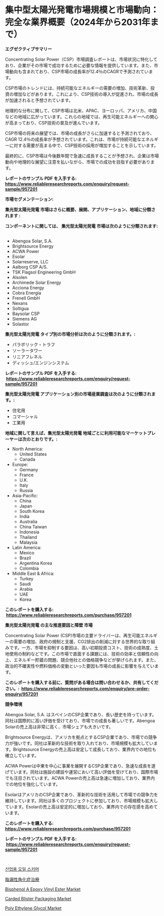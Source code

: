 <p><h1>集中型太陽光発電市場規模と市場動向：完全な業界概要（2024年から2031年まで）</h1></p><p><strong>エグゼクティブサマリー</strong></p>
<p><p>Concentrating Solar Power（CSP）市場調査レポートは、市場状況に特化しており、企業がその市場で成功するために必要な情報を提供しています。また、市場動向も含まれており、CSP市場の成長率が12.4％のCAGRで予測されています。</p><p>CSP市場のトレンドには、持続可能なエネルギーの需要の増加、技術革新、投資の増加などがあります。これにより、CSP技術の導入が促進され、市場の成長が加速されると予想されています。</p><p>地理的な分布に関して、CSP市場は北米、APAC、ヨーロッパ、アメリカ、中国などの地域に広がっています。これらの地域では、再生可能エネルギーへの関心が高まっており、CSP技術の普及が進んでいます。</p><p>CSP市場の将来の展望では、市場の成長がさらに加速すると予測されており、CAGR 12.4％の成長率が予想されています。これは、市場が持続可能なエネルギーに対する需要が高まる中で、CSP技術の採用が増加することを示しています。</p><p>最終的に、CSP市場は今後数年間で急速に成長することが予想され、企業は市場動向や地理的な展望に注意を払いながら、市場での成功を目指す必要があります。</p></p>
<p><strong>レポートのサンプル PDF を入手する: <a href="https://www.reliableresearchreports.com/enquiry/request-sample/957201">https://www.reliableresearchreports.com/enquiry/request-sample/957201</a></strong></p>
<p><strong>市場セグメンテーション:</strong></p>
<p><strong> 集光型太陽光発電 市場はさらに概要、展開、アプリケーション、地域に分類されます :</strong></p>
<p><strong>コンポーネントに関しては、 集光型太陽光発電 市場は次のように分類されます: &nbsp;</strong></p>
<p><ul><li>Abengoa Solar, S.A.</li><li>Brightsource Energy</li><li>ACWA Power</li><li>Esolar</li><li>Solarreserve, LLC</li><li>Aalborg CSP A/S.</li><li>TSK Flagsol Engineering GmbH</li><li>Alsolen</li><li>Archimede Solar Energy</li><li>Acciona Energy</li><li>Cobra Energia</li><li>Frenell GmbH</li><li>Nexans</li><li>Soltigua</li><li>Baysolar CSP</li><li>Siemens AG</li><li>Solastor</li></ul></p>
<p><strong> 集光型太陽光発電 タイプ別の市場分析は次のように分類されます。:</strong></p>
<p><ul><li>パラボリック・トラフ</li><li>ソーラータワー</li><li>リニアフレネル</li><li>ディッシュ/エンジンシステム</li></ul></p>
<p><strong>レポートのサンプル PDF を入手する: &nbsp;<a href="https://www.reliableresearchreports.com/enquiry/request-sample/957201">https://www.reliableresearchreports.com/enquiry/request-sample/957201</a></strong></p>
<p><strong> 集光型太陽光発電 アプリケーション別の市場産業調査は次のように分類されます。:</strong></p>
<p><ul><li>住宅用</li><li>コマーシャル</li><li>工業用</li></ul></p>
<p><strong>地域に関して言えば、集光型太陽光発電 地域ごとに利用可能なマーケットプレーヤーは次のとおりです。:</strong></p>
<p><ul>
    <li>
        North America:
        <ul>
            <li>United States</li>
            <li>Canada</li>
        </ul>
    </li>
    <li>
        Europe:
        <ul>
            <li>Germany</li>
            <li>France</li>
            <li>U.K.</li>
            <li>Italy</li>
            <li>Russia</li>
        </ul>
    </li>
    <li>
        Asia-Pacific:
        <ul>
            <li>China</li>
            <li>Japan</li>
            <li>South Korea</li>
            <li>India</li>
            <li>Australia</li>
            <li>China Taiwan</li>
            <li>Indonesia</li>
            <li>Thailand</li>
            <li>Malaysia</li>
        </ul>
    </li>
    <li>
        Latin America:
        <ul>
            <li>Mexico</li>
            <li>Brazil</li>
            <li>Argentina Korea</li>
            <li>Colombia</li>
        </ul>
    </li>
    <li>
        Middle East & Africa:
        <ul>
            <li>Turkey</li>
            <li>Saudi</li>
            <li>Arabia</li>
            <li>UAE</li>
            <li>Korea</li>
        </ul>
    </li>
    </ul></p>
<p><strong>このレポートを購入する: &nbsp;<a href="https://www.reliableresearchreports.com/purchase/957201">https://www.reliableresearchreports.com/purchase/957201</a></strong></p>
<p><strong>集光型太陽光発電 の主な推進要因と障壁 市場</strong></p>
<p><p>Concentrating Solar Power (CSP)市場の主要ドライバーは、再生可能エネルギーの需要の増加、政府の規制と支援、CO2排出の削減に対する世界的な取り組みです。一方、市場を抑制する要因は、高い初期投資コスト、技術の成熟度、土地使用の制約などです。この市場で直面する課題には、技術の効率と信頼性の向上、エネルギー貯蔵の問題、競合他社との価格競争などが挙げられます。また、政治的不確実性や燃料価格の変動といった要因も市場の成長に影響を与えています。</p></p>
<p><strong>このレポートを購入する前に、質問がある場合は問い合わせるか、共有してください。:&nbsp; <a href="https://www.reliableresearchreports.com/enquiry/pre-order-enquiry/957201">https://www.reliableresearchreports.com/enquiry/pre-order-enquiry/957201</a></strong></p>
<p><strong>競争環境</strong></p>
<p><p>Abengoa Solar, S.A. はスペインのCSP企業であり、長い歴史を持っています。同社は国際的に高い評価を受けており、市場での成長も著しいです。Abengoa Solarの売上高は非常に高く、市場シェアも大きいです。</p><p>Brightsource Energyは、アメリカを拠点とするCSP企業であり、市場での競争力が強いです。同社は革新的な技術を取り入れており、市場規模も拡大しています。Brightsource Energyの売上高は安定して成長しており、業界内での地位も確立しています。</p><p>ACWA Powerは中東を中心に事業を展開するCSP企業であり、急速な成長を遂げています。同社は施設の建設や運営において高い評価を受けており、国際市場でも注目されています。ACWA Powerの売上高は急速に増加しており、業界内での地位を強化しています。</p><p>EsolarはアメリカのCSP企業であり、革新的な技術を活用して市場での競争力を維持しています。同社は多くのプロジェクトに参加しており、市場規模も拡大しています。Esolarの売上高は安定的に増加しており、業界内での存在感を高めています。</p></p>
<p><strong>このレポートを購入する: &nbsp; <a href="https://www.reliableresearchreports.com/purchase/957201">https://www.reliableresearchreports.com/purchase/957201</a></strong></p>
<p><strong>レポートのサンプル PDF を入手する: &nbsp;<a href="https://www.reliableresearchreports.com/enquiry/request-sample/957201">https://www.reliableresearchreports.com/enquiry/request-sample/957201</a></strong><strong></strong></p>
<p>&nbsp;</p>
<p><p><a href="https://medium.com/@mosesspinka1914/%EC%82%B0%EC%97%85%EC%9A%A9-%EC%98%A4%EC%9D%BC-%EC%8A%A4%ED%82%A4%EB%A8%B8-%EC%8B%9C%EC%9E%A5-%EC%A7%80%ED%91%9C-%ED%95%B4%EC%84%9D-%EC%8B%9C%EC%9E%A5-%EC%A0%90%EC%9C%A0%EC%9C%A8-%ED%8A%B8%EB%A0%8C%EB%93%9C-%EC%84%B1%EC%9E%A5-%ED%8C%A8%ED%84%B4-7a68fae7bb2d">산업용 오일 스키머</a></p><p><a href="https://medium.com/@javiermante/%E8%84%82%E6%BC%8F%E6%80%A7%E8%A7%92%E5%8C%96%E7%97%87%E6%B2%BB%E7%99%82%E5%B8%82%E5%A0%B4-%E5%B8%82%E5%A0%B4%E4%BD%94%E6%9C%89%E7%8E%87-%E5%B8%82%E5%A0%B4%E8%B6%A8%E5%8B%A2%E5%92%8C%E6%9C%AA%E4%BE%86%E5%A2%9E%E9%95%B7%E7%9A%84%E6%8E%A2%E7%B4%A2-9b23daf14133">脂漏性角化症治療</a></p><p><a href="https://github.com/Sherrillcrooksxa8i18ucf2m/Market-Research-Report-List-1/blob/main/bisphenol-a-epoxy-vinyl-ester-market.md">Bisphenol A Epoxy Vinyl Ester Market</a></p><p><a href="https://silk-columnist-571.notion.site/Global-Carded-Blister-Packaging-Market-by-Types-Applications-and-Major-Players-with-Regional-Grow-cb4095aeac6e4ffd92620b42f6456764">Carded Blister Packaging Market</a></p><p><a href="https://cat-emmental-94b.notion.site/Poly-Ethylene-Glycol-Market-Size-Growth-Outlook-from-2024-to-2031-projecting-at-Market-s-Trends-An-5e32b1f412dd4e188868af3c5fedf7b4">Poly Ethylene Glycol Market</a></p></p>